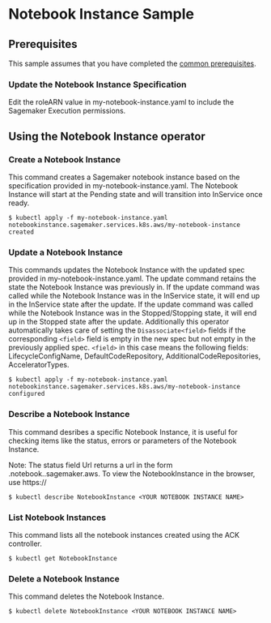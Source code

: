 # Notebook Instance Sample

## Prerequisites

This sample assumes that you have completed the [common prerequisites](/samples/README.md).

### Update the Notebook Instance Specification

Edit the roleARN value in my-notebook-instance.yaml to include the Sagemaker Execution permissions.

## Using the Notebook Instance operator

### Create a Notebook Instance

This command creates a Sagemaker notebook instance based on the specification provided in my-notebook-instance.yaml.
The Notebook Instance will start at the Pending state and will transition into InService once ready.

```
$ kubectl apply -f my-notebook-instance.yaml
notebookinstance.sagemaker.services.k8s.aws/my-notebook-instance created
```
### Update a Notebook Instance
This commands updates the Notebook Instance with the updated spec provided in my-notebook-instance.yaml. The update command retains the state the Notebook Instance was previously in. If the update command was called while the Notebook Instance was in the InService state, it will end up in the InService state after the update. If the update command was called while the Notebook Instance was in the Stopped/Stopping state, it will end up in the Stopped state after the update.
Additionally this operator automatically takes care of setting the `Disassociate<field>` fields if the corresponding `<field>` field is empty in the new spec but not empty in the previously applied spec. `<field>` in this case means the following fields: LifecycleConfigName, DefaultCodeRepository, AdditionalCodeRepositories, AcceleratorTypes.
```
$ kubectl apply -f my-notebook-instance.yaml
notebookinstance.sagemaker.services.k8s.aws/my-notebook-instance configured
```
### Describe a Notebook Instance
This command desribes a specific Notebook Instance, it is useful for checking items like the status, errors or parameters of the Notebook Instance.

Note: The status field Url returns a url in the form <name>.notebook.<region>.sagemaker.aws. To view the NotebookInstance in the browser, use https://<url>

```
$ kubectl describe NotebookInstance <YOUR NOTEBOOK INSTANCE NAME>
```
### List Notebook Instances
This command lists all the notebook instances created using the ACK controller.
```
$ kubectl get NotebookInstance
```
### Delete a Notebook Instance
This command deletes the Notebook Instance.
```
$ kubectl delete NotebookInstance <YOUR NOTEBOOK INSTANCE NAME>
```